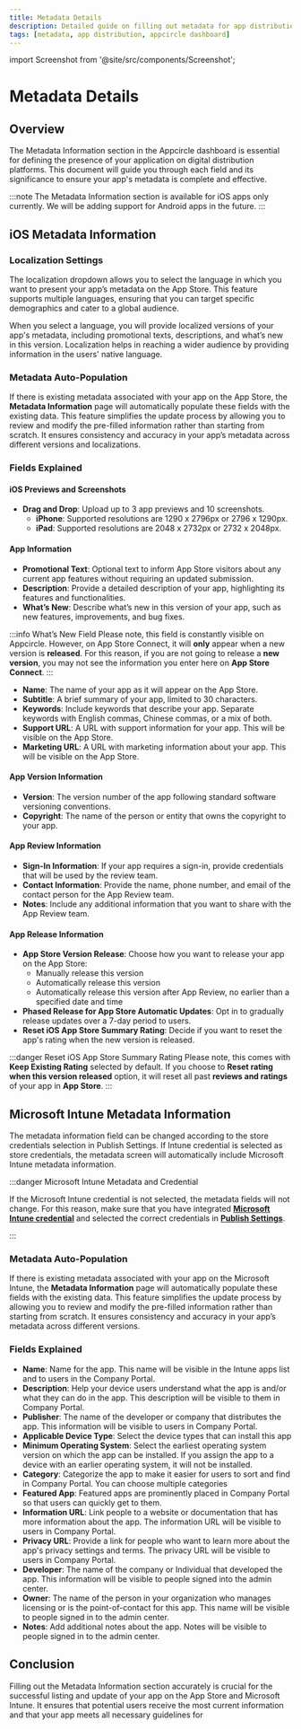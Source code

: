 ```yaml
---
title: Metadata Details
description: Detailed guide on filling out metadata for app distribution platforms within the Appcircle dashboard.
tags: [metadata, app distribution, appcircle dashboard]
---
```


import Screenshot from '@site/src/components/Screenshot';

# Metadata Details

<Screenshot url='https://cdn.appcircle.io/docs/assets/BE3973-metadataDetails.png' />

## Overview

The Metadata Information section in the Appcircle dashboard is essential for defining the presence of your application on digital distribution platforms. This document will guide you through each field and its significance to ensure your app's metadata is complete and effective.

:::note
The Metadata Information section is available for iOS apps only currently. We will be adding support for Android apps in the future.
:::

## iOS Metadata Information

### Localization Settings

The localization dropdown allows you to select the language in which you want to present your app’s metadata on the App Store. This feature supports multiple languages, ensuring that you can target specific demographics and cater to a global audience.

When you select a language, you will provide localized versions of your app's metadata, including promotional texts, descriptions, and what’s new in this version. Localization helps in reaching a wider audience by providing information in the users' native language.

<Screenshot url='https://cdn.appcircle.io/docs/assets/be-3667-meta-data-information-localization.png' />

### Metadata Auto-Population

If there is existing metadata associated with your app on the App Store, the **Metadata Information** page will automatically populate these fields with the existing data. This feature simplifies the update process by allowing you to review and modify the pre-filled information rather than starting from scratch. It ensures consistency and accuracy in your app’s metadata across different versions and localizations.

<Screenshot url='https://cdn.appcircle.io/docs/assets/be-3667-meta-data-information-localization-get.png' />

### Fields Explained

#### iOS Previews and Screenshots

- **Drag and Drop**: Upload up to 3 app previews and 10 screenshots.
  - **iPhone**: Supported resolutions are 1290 x 2796px or 2796 x 1290px.
  - **iPad**: Supported resolutions are 2048 x 2732px or 2732 x 2048px.

#### App Information

- **Promotional Text**: Optional text to inform App Store visitors about any current app features without requiring an updated submission.
- **Description**: Provide a detailed description of your app, highlighting its features and functionalities.
- **What’s New**: Describe what’s new in this version of your app, such as new features, improvements, and bug fixes.

:::info What’s New Field
Please note, this field is constantly visible on Appcircle. However, on App Store Connect, it will **only** appear when a new version is **released**. For this reason, if you are not going to release a **new version**, you may not see the information you enter here on **App Store Connect**.
:::

- **Name**: The name of your app as it will appear on the App Store.
- **Subtitle**: A brief summary of your app, limited to 30 characters.
- **Keywords**: Include keywords that describe your app. Separate keywords with English commas, Chinese commas, or a mix of both.
- **Support URL**: A URL with support information for your app. This will be visible on the App Store.
- **Marketing URL**: A URL with marketing information about your app. This will be visible on the App Store.

#### App Version Information

- **Version**: The version number of the app following standard software versioning conventions.
- **Copyright**: The name of the person or entity that owns the copyright to your app.

#### App Review Information

- **Sign-In Information**: If your app requires a sign-in, provide credentials that will be used by the review team.
- **Contact Information**: Provide the name, phone number, and email of the contact person for the App Review team.
- **Notes**: Include any additional information that you want to share with the App Review team.

#### App Release Information

- **App Store Version Release**: Choose how you want to release your app on the App Store:
  - Manually release this version
  - Automatically release this version
  - Automatically release this version after App Review, no earlier than a specified date and time
- **Phased Release for App Store Automatic Updates**: Opt in to gradually release updates over a 7-day period to users.
- **Reset iOS App Store Summary Rating**: Decide if you want to reset the app's rating when the new version is released.

:::danger Reset iOS App Store Summary Rating
Please note, this comes with **Keep Existing Rating** selected by default. If you choose to **Reset rating when this version released** option, it will reset all past **reviews and ratings** of your app in **App Store**.
:::

## Microsoft Intune Metadata Information

The metadata information field can be changed according to the store credentials selection in Publish Settings. If Intune credential is selected as store credentials, the metadata screen will automatically include Microsoft Intune metadata information.

:::danger Microsoft Intune Metadata and Credential

If the Microsoft Intune credential is not selected, the metadata fields will not change. For this reason, make sure that you have integrated [**Microsoft Intune credential**](/account/my-organization/api-integrations/adding-microsoft-intune-api-key) and selected the correct credentials in [**Publish Settings**](/publish-module/publish-settings#store-credentials).

:::

### Metadata Auto-Population

If there is existing metadata associated with your app on the Microsoft Intune, the **Metadata Information** page will automatically populate these fields with the existing data. This feature simplifies the update process by allowing you to review and modify the pre-filled information rather than starting from scratch. It ensures consistency and accuracy in your app’s metadata across different versions.

<Screenshot url='https://cdn.appcircle.io/docs/assets/BE3954-inTuneMetadataRetrieve.png' />

### Fields Explained

- **Name**: Name for the app. This name will be visible in the Intune apps list and to users in the Company Portal.​
- **Description**: Help your device users understand what the app is and/or what they can do in the app. This description will be visible to them in Company Portal.
- **Publisher**: The name of the developer or company that distributes the app. This information will be visible to users in Company Portal.
- **Applicable Device Type**: Select the device types that can install this app
- **Minimum Operating System**: Select the earliest operating system version on which the app can be installed. If you assign the app to a device with an earlier operating system, it will not be installed.​
- **Category**: Categorize the app to make it easier for users to sort and find in Company Portal. You can choose multiple categories
- **Featured App**: Featured apps are prominently placed in Company Portal so that users can quickly get to them.
- **Information URL**: Link people to a website or documentation that has more information about the app. The information URL will be visible to users in Company Portal.
- **Privacy URL**: Provide a link for people who want to learn more about the app's privacy settings and terms. The privacy URL will be visible to users in Company Portal.
- **Developer**: The name of the company or Individual that developed the app. This information will be visible to people signed into the admin center.
- **Owner**: The name of the person in your organization who manages licensing or is the point-of-contact for this app. This name will be visible to people signed in to the admin center.​
- **Notes**: Add additional notes about the app. Notes will be visible to people signed in to the admin center.


## Conclusion

Filling out the Metadata Information section accurately is crucial for the successful listing and update of your app on the App Store and Microsoft Intune. It ensures that potential users receive the most current information and that your app meets all necessary guidelines for
